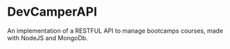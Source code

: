 # DevCamperAPI
An implementation of a RESTFUL API to manage bootcamps courses, made with NodeJS and MongoDb.
